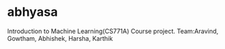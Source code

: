 # abhyasa
Introduction to Machine Learning(CS771A) Course project. Team:Aravind, Gowtham, Abhishek, Harsha, Karthik
